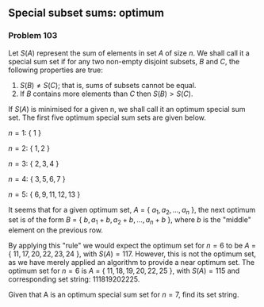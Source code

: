 ﻿## Special subset sums: optimum
### Problem 103

Let $S(A)$ represent the sum of elements in set $A$ of size $n$. We shall call it a special sum set if for any two non-empty disjoint subsets, $B$ and $C$, the following properties are true:

1. $S(B) \neq S(C)$; that is, sums of subsets cannot be equal.
1. If $B$ contains more elements than $C$ then $S(B) > S(C)$.

If $S(A)$ is minimised for a given n, we shall call it an optimum special sum set. The first five optimum special sum sets are given below.

$n = 1$: { $1$ }

$n = 2$: { $1, 2$ }

$n = 3$: { $2, 3, 4$ }

$n = 4$: { $3, 5, 6, 7$ }

$n = 5$: { $6, 9, 11, 12, 13$ }

It seems that for a given optimum set, $A$ = { $a_1, a_2, ... , a_n$ }, the next optimum set is of the form $B$ = { $b, a_1 + b, a_2 + b, ... ,a_n + b$ }, where $b$ is the "middle" element on the previous row.

By applying this "rule" we would expect the optimum set for $n = 6$ to be $A$ = { $11, 17, 20, 22, 23, 24$ }, with $S(A) = 117$. However, this is not the optimum set, as we have merely applied an algorithm to provide a near optimum set. The optimum set for $n = 6$ is $A$ = { $11, 18, 19, 20, 22, 25$ }, with $S(A) = 115$ and corresponding set string: $111819202225$.

Given that A is an optimum special sum set for $n = 7$, find its set string.
